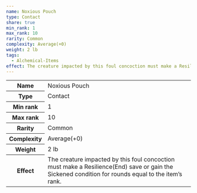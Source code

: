 ```yaml
---
name: Noxious Pouch
type: Contact
share: true
min_rank: 1
max_rank: 10
rarity: Common
complexity: Average(+0)
weight: 2 lb
tags:
  - Alchemical-Items
effect: The creature impacted by this foul concoction must make a Resilience(End) save or gain the Sickened condition for rounds equal to the item’s rank.
---
```

<p><span dir="ltr" style="overflow-x: auto;"><table><tbody><tr><th dir="ltr">Name</th><td dir="ltr">Noxious Pouch</td></tr><tr><th dir="ltr">Type</th><td dir="ltr">Contact</td></tr><tr><th dir="ltr">Min rank</th><td dir="auto">1</td></tr><tr><th dir="ltr">Max rank</th><td dir="auto">10</td></tr><tr><th dir="ltr">Rarity</th><td dir="ltr">Common</td></tr><tr><th dir="ltr">Complexity</th><td dir="ltr">Average(+0)</td></tr><tr><th dir="ltr">Weight</th><td dir="ltr">2 lb</td></tr><tr><th dir="ltr">Effect</th><td dir="ltr">The creature impacted by this foul concoction must make a Resilience(End) save or gain the Sickened condition for rounds equal to the item’s rank.</td></tr></tbody></table></span></p>